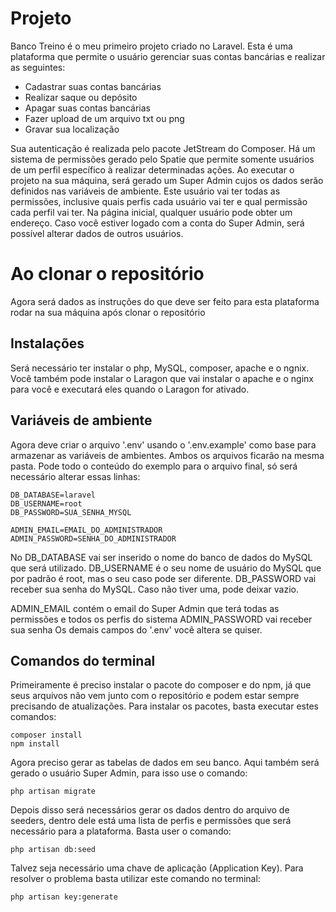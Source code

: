 # Projeto

Banco Treino é o meu primeiro projeto criado no Laravel. Esta é uma plataforma que permite o usuário gerenciar suas contas bancárias e realizar as seguintes:


- Cadastrar suas contas bancárias
- Realizar saque ou depósito
- Apagar suas contas bancárias
- Fazer upload de um arquivo txt ou png
- Gravar sua localização


Sua autenticação é realizada pelo pacote JetStream do Composer. Há um sistema de permissões gerado pelo Spatie que permite somente usuários de um perfil específico à realizar determinadas ações. Ao executar o projeto na sua máquina, será gerado um Super Admin cujos os dados serão definidos nas variáveis de ambiente. Este usuário vai ter todas as permissões, inclusive quais perfis cada usuário vai ter e qual permissão cada perfil vai ter.
Na página inicial, qualquer usuário pode obter um endereço. Caso você estiver logado com a conta do Super Admin, será possível alterar dados de outros usuários.


# Ao clonar o repositório

Agora será dados as instruções do que deve ser feito para esta plataforma rodar na sua máquina após clonar o repositório

## Instalações

Será necessário ter instalar o php, MySQL, composer, apache e o ngnix. Você também pode instalar o Laragon que vai instalar o apache e o nginx para você e executará eles quando o Laragon for ativado.

## Variáveis de ambiente

Agora deve criar o arquivo '.env' usando o '.env.example' como base para armazenar as variáveis de ambientes. Ambos os arquivos ficarão na mesma pasta. Pode todo o conteúdo do exemplo para o arquivo final, só será necessário alterar essas linhas:


```
DB_DATABASE=laravel
DB_USERNAME=root
DB_PASSWORD=SUA_SENHA_MYSQL

ADMIN_EMAIL=EMAIL_DO_ADMINISTRADOR
ADMIN_PASSWORD=SENHA_DO_ADMINISTRADOR
```


No DB_DATABASE vai ser inserido o nome do banco de dados do MySQL que será utilizado.
DB_USERNAME é o seu nome de usuário do MySQL que por padrão é root, mas o seu caso pode ser diferente.
DB_PASSWORD vai receber sua senha do MySQL. Caso não tiver uma, pode deixar vazio.


ADMIN_EMAIL contém o email do Super Admin que terá todas as permissões e todos os perfis do sistema
ADMIN_PASSWORD vai receber sua senha
Os demais campos do '.env' você altera se quiser.


## Comandos do terminal

Primeiramente é preciso instalar o pacote do composer e do npm, já que seus arquivos não vem junto com o repositório e podem estar sempre precisando de atualizações. Para instalar os pacotes, basta executar estes comandos:

```
composer install
npm install
```


Agora preciso gerar as tabelas de dados em seu banco. Aqui também será gerado o usuário Super Admin, para isso use o comando:
```
php artisan migrate
```


Depois disso será necessários gerar os dados dentro do arquivo de seeders, dentro dele está uma lista de perfis e permissões que será necessário para a plataforma. Basta user o comando:
```
php artisan db:seed
```


Talvez seja necessário uma chave de aplicação (Application Key). Para resolver o problema basta utilizar este comando no terminal:
```
php artisan key:generate
```
